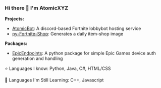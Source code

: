 ### Hi there 👋 I'm AtomicXYZ

**Projects:**
- [AtomicBot](https://github.com/AtomicXYZ/AtomicBot-discord): A discord-based Fortnite lobbybot hosting service
- [py-Fortnite-Shop](https://github.com/AtomicXYZ/py-Fortnite-Shop): Generates a daily item-shop image

**Packages:**
- [EpicEndpoints](https://github.com/AtomicXYZ/EpicEndpoints): A python package for simple Epic Games device auth generation and handling

⭐ Languages I know: Python, Java, C#, HTML/CSS

🔵 Languages I'm Still Learning: C++, Javascript

<!--
**AtomicXYZ/AtomicXYZ** is a ✨ _special_ ✨ repository because its `README.md` (this file) appears on your GitHub profile.

Here are some ideas to get you started:

- 🔭 I’m currently working on ...
- 🌱 I’m currently learning ...
- 👯 I’m looking to collaborate on ...
- 🤔 I’m looking for help with ...
- 💬 Ask me about ...
- 📫 How to reach me: ...
- 😄 Pronouns: ...
- ⚡ Fun fact: ...
-->
